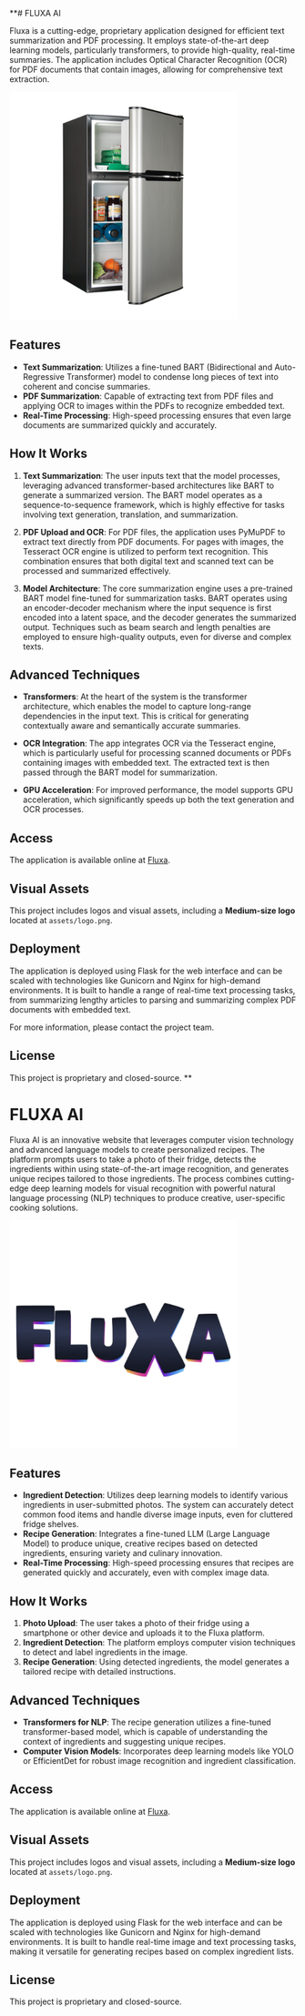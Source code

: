 **# FLUXA AI

Fluxa is a cutting-edge, proprietary application designed for efficient text summarization and PDF processing. It employs state-of-the-art deep learning models, particularly transformers, to provide high-quality, real-time summaries. The application includes Optical Character Recognition (OCR) for PDF documents that contain images, allowing for comprehensive text extraction.

<img src="assets/refrigerator.png" alt="Fluxa Logo" width="400"/>

## Features

- **Text Summarization**: Utilizes a fine-tuned BART (Bidirectional and Auto-Regressive Transformer) model to condense long pieces of text into coherent and concise summaries.
- **PDF Summarization**: Capable of extracting text from PDF files and applying OCR to images within the PDFs to recognize embedded text.
- **Real-Time Processing**: High-speed processing ensures that even large documents are summarized quickly and accurately.

## How It Works

1. **Text Summarization**: The user inputs text that the model processes, leveraging advanced transformer-based architectures like BART to generate a summarized version. The BART model operates as a sequence-to-sequence framework, which is highly effective for tasks involving text generation, translation, and summarization.
   
2. **PDF Upload and OCR**: For PDF files, the application uses PyMuPDF to extract text directly from PDF documents. For pages with images, the Tesseract OCR engine is utilized to perform text recognition. This combination ensures that both digital text and scanned text can be processed and summarized effectively.

3. **Model Architecture**: The core summarization engine uses a pre-trained BART model fine-tuned for summarization tasks. BART operates using an encoder-decoder mechanism where the input sequence is first encoded into a latent space, and the decoder generates the summarized output. Techniques such as beam search and length penalties are employed to ensure high-quality outputs, even for diverse and complex texts.

## Advanced Techniques

- **Transformers**: At the heart of the system is the transformer architecture, which enables the model to capture long-range dependencies in the input text. This is critical for generating contextually aware and semantically accurate summaries.
  
- **OCR Integration**: The app integrates OCR via the Tesseract engine, which is particularly useful for processing scanned documents or PDFs containing images with embedded text. The extracted text is then passed through the BART model for summarization.

- **GPU Acceleration**: For improved performance, the model supports GPU acceleration, which significantly speeds up both the text generation and OCR processes.

## Access

The application is available online at [Fluxa](https://www.fluxa.pro/).

## Visual Assets

This project includes logos and visual assets, including a **Medium-size logo** located at `assets/logo.png`.

## Deployment

The application is deployed using Flask for the web interface and can be scaled with technologies like Gunicorn and Nginx for high-demand environments. It is built to handle a range of real-time text processing tasks, from summarizing lengthy articles to parsing and summarizing complex PDF documents with embedded text.

For more information, please contact the project team.

## License

This project is proprietary and closed-source.
**
# FLUXA AI

Fluxa AI is an innovative website that leverages computer vision technology and advanced language models to create personalized recipes. The platform prompts users to take a photo of their fridge, detects the ingredients within using state-of-the-art image recognition, and generates unique recipes tailored to those ingredients. The process combines cutting-edge deep learning models for visual recognition with powerful natural language processing (NLP) techniques to produce creative, user-specific cooking solutions.

<img src="assets/fluxa.png" alt="Fluxa Logo" width="400"/>

## Features

- **Ingredient Detection**: Utilizes deep learning models to identify various ingredients in user-submitted photos. The system can accurately detect common food items and handle diverse image inputs, even for cluttered fridge shelves.
- **Recipe Generation**: Integrates a fine-tuned LLM (Large Language Model) to produce unique, creative recipes based on detected ingredients, ensuring variety and culinary innovation.
- **Real-Time Processing**: High-speed processing ensures that recipes are generated quickly and accurately, even with complex image data.

## How It Works

1. **Photo Upload**: The user takes a photo of their fridge using a smartphone or other device and uploads it to the Fluxa platform.
2. **Ingredient Detection**: The platform employs computer vision techniques to detect and label ingredients in the image.
3. **Recipe Generation**: Using detected ingredients, the model generates a tailored recipe with detailed instructions.
   
## Advanced Techniques

- **Transformers for NLP**: The recipe generation utilizes a fine-tuned transformer-based model, which is capable of understanding the context of ingredients and suggesting unique recipes.
- **Computer Vision Models**: Incorporates deep learning models like YOLO or EfficientDet for robust image recognition and ingredient classification.

## Access

The application is available online at [Fluxa](https://www.fluxa.pro/).

## Visual Assets

This project includes logos and visual assets, including a **Medium-size logo** located at `assets/logo.png`.

## Deployment

The application is deployed using Flask for the web interface and can be scaled with technologies like Gunicorn and Nginx for high-demand environments. It is built to handle real-time image and text processing tasks, making it versatile for generating recipes based on complex ingredient lists.

## License

This project is proprietary and closed-source.
